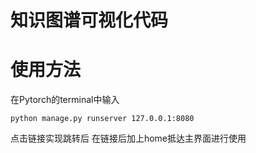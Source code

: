 # 知识图谱可视化代码
# 使用方法
在Pytorch的terminal中输入
```
python manage.py runserver 127.0.0.1:8080
```
点击链接实现跳转后
在链接后加上home抵达主界面进行使用

